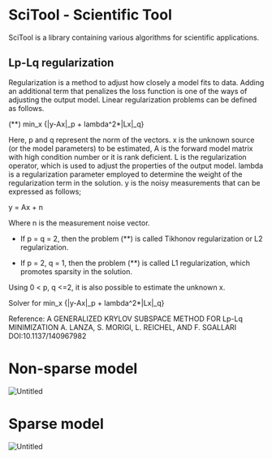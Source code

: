 # SciTool - Scientific Tool

SciTool is a library containing various algorithms for scientific applications.  

## Lp-Lq regularization

Regularization is a method to adjust how closely a model fits to data. Adding an additional term that penalizes the loss function is one of the ways of adjusting the output model.
Linear regularization problems can be defined as follows.

(**)  min_x {|y-Ax|_p + lambda^2*|Lx|_q}
  
Here, p and q represent the norm of the vectors. x is the unknown source (or the model parameters) to be estimated, A is the forward model matrix with high condition number or it is rank deficient. L is the regularization operator, which is used to adjust the properties of the output model. lambda is a regularization parameter employed to determine the weight of the regularization term in the solution. y is the noisy measurements that can be expressed as follows;

y = Ax + n

Where n is the measurement noise vector.

- If p = q = 2, then the problem (**) is called Tikhonov regularization or L2 regularization.

- If p = 2, q = 1, then the problem (**) is called L1 regularization, which promotes sparsity in the solution.

Using 0 < p, q <=2, it is also possible to estimate the unknown x. 

Solver for min_x {|y-Ax|_p + lambda^2*|Lx|_q}

 Reference: A GENERALIZED KRYLOV SUBSPACE METHOD FOR Lp-Lq MINIMIZATION
 A. LANZA, S. MORIGI, L. REICHEL, AND F. SGALLARI
 DOI:10.1137/140967982
 
 # Non-sparse model
 
 ![Untitled](https://github.com/ononak/ReguTool/assets/17129016/8b0f41c8-3ce6-4c34-9e08-e58c09831aab)

# Sparse model

![Untitled](https://github.com/ononak/ReguTool/assets/17129016/86cd290d-02ac-42b3-9df2-88ba937c93e0)





